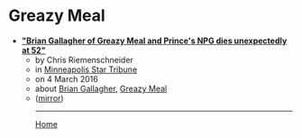 # Greazy Meal

 - [**"Brian Gallagher of Greazy Meal and Prince's NPG dies unexpectedly at 52"**](https://www.startribune.com/brian-gallagher-of-greazy-meal-and-prince-s-npg-dies-unexpectedly-at-52/371095321/)<ul><li>by Chris Riemenschneider</li><li>in [Minneapolis Star Tribune](https://www.startribune.com/)</li><li>on 4 March 2016</li><li>about [Brian Gallagher](../../topics/brian-gallagher/index.md), [Greazy Meal](../../topics/greazy-meal/index.md)</li><li>([mirror](https://web.archive.org/web/*/https://www.startribune.com/brian-gallagher-of-greazy-meal-and-prince-s-npg-dies-unexpectedly-at-52/371095321/))</li><ul>

----

[Home](../index.md)
